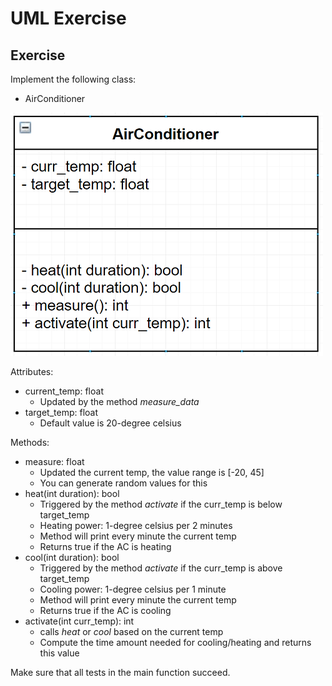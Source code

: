 # UML Exercise

## Exercise

Implement the following class:

- AirConditioner

![alt](./../../media/uml.png)

Attributes:

- current_temp: float
  - Updated by the method *measure_data*
- target_temp: float
  - Default value is 20-degree celsius

Methods:

- measure: float
  - Updated the current temp, the value range is [-20, 45]
  - You can generate random values for this
- heat(int duration): bool
  - Triggered by the method *activate* if the curr_temp is below target_temp
  - Heating power: 1-degree celsius per 2 minutes
  - Method will print every minute the current temp
  - Returns true if the AC is heating
- cool(int duration): bool
  - Triggered by the method *activate* if the curr_temp is above target_temp
  - Cooling power: 1-degree celsius per 1 minute
  - Method will print every minute the current temp
  - Returns true if the AC is cooling
- activate(int curr_temp): int
  - calls *heat* or *cool* based on the current temp
  - Compute the time amount needed for cooling/heating and returns this value

Make sure that all tests in the main function succeed.
